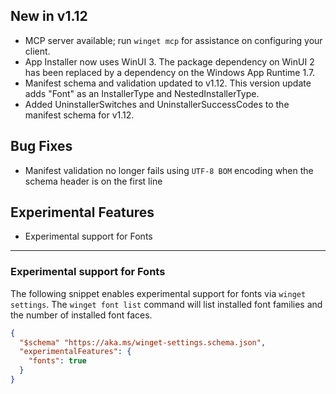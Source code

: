 ## New in v1.12
* MCP server available; run `winget mcp` for assistance on configuring your client.
* App Installer now uses WinUI 3. The package dependency on WinUI 2 has been replaced by a dependency on the Windows App Runtime 1.7.
* Manifest schema and validation updated to v1.12. This version update adds "Font" as an InstallerType and NestedInstallerType.
* Added UninstallerSwitches and UninstallerSuccessCodes to the manifest schema for v1.12.

## Bug Fixes
* Manifest validation no longer fails using `UTF-8 BOM` encoding when the schema header is on the first line

## Experimental Features
* Experimental support for Fonts

---
### Experimental support for Fonts
The following snippet enables experimental support for fonts via `winget settings`. The `winget font list` command will list installed font families and the number of installed font faces.
```JSON
{
  "$schema" "https://aka.ms/winget-settings.schema.json",
  "experimentalFeatures": {
    "fonts": true
  }
}

```
